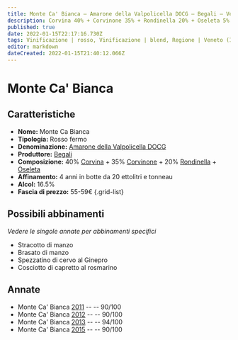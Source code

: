 ```yaml
---
title: Monte Ca' Bianca – Amarone della Valpolicella DOCG – Begali – Veneto (IT) – 55-59€ – 4★-5★
description: Corvina 40% + Corvinone 35% + Rondinella 20% + Oseleta 5% | Stracotto di manzo – Brasato di manzo – Spezzatino di cervo al Ginepro – Cosciotto di capretto al rosmarino
published: true
date: 2022-01-15T22:17:16.730Z
tags: Vinificazione | rosso, Vinificazione | blend, Regione | Veneto (IT), Vinificazione | fermo, Corvinone, Corvina, Oseleta, Prezzi | 55-59€, Vitigni | Rondinella, Alimento | manzo, Cottura | stracotto, Cottura | brasato,  Spezzatino di cervo al Ginepro, Cosciotto di capretto al rosmarino
editor: markdown
dateCreated: 2022-01-15T21:40:12.066Z
---
```


# Monte Ca' Bianca

## Caratteristiche
- **Nome:** Monte Ca Bianca
- **Tipologia:** Rosso fermo
- **Denominazione:** [Amarone della Valpolicella DOCG](/denominazioni/Italia/Veneto/DOCG/Amarone-della-Valpolicella)
- **Produttore:** [Begali](/produttori/Italia/Veneto/Begali) 
- **Composizione:** 40% [Corvina](/vitigni/Italia/bacca-nera/corvina) + 35% [Corvinone](/vitigni/Italia/bacca-nera/corvinone) + 20% [Rondinella](/vitigni/Italia/bacca-nera/rondinella) + [Oseleta](/vitigni/Italia/bacca-nera/oseleta)
- **Affinamento:** 4 anni in botte da 20 ettolitri e tonneau 
- **Alcol:** 16.5%
- **Fascia di prezzo:** 55-59€
{.grid-list}




## Possibili abbinamenti
*Vedere le singole annate per abbinamenti specifici*

- Stracotto di manzo
- Brasato di manzo
- Spezzatino di cervo al Ginepro
- Cosciotto di capretto al rosmarino

## Annate
- Monte Ca' Bianca [2011](vini/Italia/Veneto/Begali/Amarone-Monte-Ca-Bianca/2011) -- <span class="star-4"></span> -- 90/100
- Monte Ca' Bianca [2012](vini/Italia/Veneto/Begali/Amarone-Monte-Ca-Bianca/2012) -- <span class="star-4"></span> -- 90/100
- Monte Ca' Bianca [2013](vini/Italia/Veneto/Begali/Amarone-Monte-Ca-Bianca/2014) -- <span class="star-5"></span> -- 94/100
- Monte Ca' Bianca [2015](vini/Italia/Veneto/Begali/Amarone-Monte-Ca-Bianca/2015) -- <span class="star-4"></span> -- 90/100
